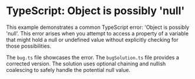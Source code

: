 # TypeScript: Object is possibly 'null'

This example demonstrates a common TypeScript error: 'Object is possibly 'null'. This error arises when you attempt to access a property of a variable that might hold a null or undefined value without explicitly checking for those possibilities.

The `bug.ts` file showcases the error. The `bugSolution.ts` file provides a corrected version.  The solution uses optional chaining and nullish coalescing to safely handle the potential null value.